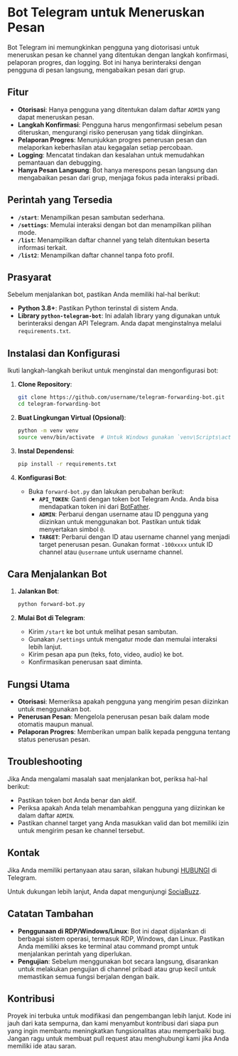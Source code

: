 # Bot Telegram untuk Meneruskan Pesan

Bot Telegram ini memungkinkan pengguna yang diotorisasi untuk meneruskan pesan ke channel yang ditentukan dengan langkah konfirmasi, pelaporan progres, dan logging. Bot ini hanya berinteraksi dengan pengguna di pesan langsung, mengabaikan pesan dari grup.

## Fitur

- **Otorisasi**: Hanya pengguna yang ditentukan dalam daftar `ADMIN` yang dapat meneruskan pesan.
- **Langkah Konfirmasi**: Pengguna harus mengonfirmasi sebelum pesan diteruskan, mengurangi risiko penerusan yang tidak diinginkan.
- **Pelaporan Progres**: Menunjukkan progres penerusan pesan dan melaporkan keberhasilan atau kegagalan setiap percobaan.
- **Logging**: Mencatat tindakan dan kesalahan untuk memudahkan pemantauan dan debugging.
- **Hanya Pesan Langsung**: Bot hanya merespons pesan langsung dan mengabaikan pesan dari grup, menjaga fokus pada interaksi pribadi.

## Perintah yang Tersedia

- **`/start`**: Menampilkan pesan sambutan sederhana.
- **`/settings`**: Memulai interaksi dengan bot dan menampilkan pilihan mode.
- **`/list`**: Menampilkan daftar channel yang telah ditentukan beserta informasi terkait.
- **`/list2`**: Menampilkan daftar channel tanpa foto profil.

## Prasyarat

Sebelum menjalankan bot, pastikan Anda memiliki hal-hal berikut:

- **Python 3.8+**: Pastikan Python terinstal di sistem Anda.
- **Library `python-telegram-bot`**: Ini adalah library yang digunakan untuk berinteraksi dengan API Telegram. Anda dapat menginstalnya melalui `requirements.txt`.

## Instalasi dan Konfigurasi

Ikuti langkah-langkah berikut untuk menginstal dan mengonfigurasi bot:

1. **Clone Repository**:
    ```bash
    git clone https://github.com/username/telegram-forwarding-bot.git
    cd telegram-forwarding-bot
    ```

2. **Buat Lingkungan Virtual (Opsional)**:
    ```bash
    python -m venv venv
    source venv/bin/activate  # Untuk Windows gunakan `venv\Scripts\activate`
    ```

3. **Instal Dependensi**:
    ```bash
    pip install -r requirements.txt
    ```

4. **Konfigurasi Bot**:
    - Buka `forward-bot.py` dan lakukan perubahan berikut:
      - **`API_TOKEN`**: Ganti dengan token bot Telegram Anda. Anda bisa mendapatkan token ini dari [BotFather](https://core.telegram.org/bots#6-botfather).
      - **`ADMIN`**: Perbarui dengan username atau ID pengguna yang diizinkan untuk menggunakan bot. Pastikan untuk tidak menyertakan simbol `@`.
      - **`TARGET`**: Perbarui dengan ID atau username channel yang menjadi target penerusan pesan. Gunakan format `-100xxxx` untuk ID channel atau `@username` untuk username channel.

## Cara Menjalankan Bot

1. **Jalankan Bot**:
    ```bash
    python forward-bot.py
    ```

2. **Mulai Bot di Telegram**:
    - Kirim `/start` ke bot untuk melihat pesan sambutan.
    - Gunakan `/settings` untuk mengatur mode dan memulai interaksi lebih lanjut.
    - Kirim pesan apa pun (teks, foto, video, audio) ke bot.
    - Konfirmasikan penerusan saat diminta.

## Fungsi Utama

- **Otorisasi**: Memeriksa apakah pengguna yang mengirim pesan diizinkan untuk menggunakan bot.
- **Penerusan Pesan**: Mengelola penerusan pesan baik dalam mode otomatis maupun manual.
- **Pelaporan Progres**: Memberikan umpan balik kepada pengguna tentang status penerusan pesan.

## Troubleshooting

Jika Anda mengalami masalah saat menjalankan bot, periksa hal-hal berikut:

- Pastikan token bot Anda benar dan aktif.
- Periksa apakah Anda telah menambahkan pengguna yang diizinkan ke dalam daftar `ADMIN`.
- Pastikan channel target yang Anda masukkan valid dan bot memiliki izin untuk mengirim pesan ke channel tersebut.

## Kontak

Jika Anda memiliki pertanyaan atau saran, silakan hubungi [HUBUNGI](https://t.me/Zerozerozoro) di Telegram.

Untuk dukungan lebih lanjut, Anda dapat mengunjungi [SociaBuzz](https://sociabuzz.com/firnandaszz/tribe).

## Catatan Tambahan

- **Penggunaan di RDP/Windows/Linux**: Bot ini dapat dijalankan di berbagai sistem operasi, termasuk RDP, Windows, dan Linux. Pastikan Anda memiliki akses ke terminal atau command prompt untuk menjalankan perintah yang diperlukan.
- **Pengujian**: Sebelum menggunakan bot secara langsung, disarankan untuk melakukan pengujian di channel pribadi atau grup kecil untuk memastikan semua fungsi berjalan dengan baik.

## Kontribusi

Proyek ini terbuka untuk modifikasi dan pengembangan lebih lanjut. Kode ini jauh dari kata sempurna, dan kami menyambut kontribusi dari siapa pun yang ingin membantu meningkatkan fungsionalitas atau memperbaiki bug. Jangan ragu untuk membuat pull request atau menghubungi kami jika Anda memiliki ide atau saran.

